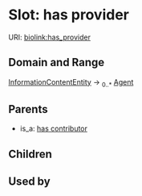 
# Slot: has provider




URI: [biolink:has_provider](https://w3id.org/biolink/vocab/has_provider)


## Domain and Range

[InformationContentEntity](InformationContentEntity.md) &#8594;  <sub>0..\*</sub> [Agent](Agent.md)

## Parents

 *  is_a: [has contributor](has_contributor.md)

## Children


## Used by

